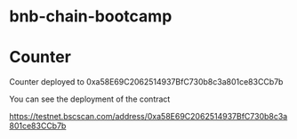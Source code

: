 # bnb-chain-bootcamp

# Counter

Counter deployed to 0xa58E69C2062514937BfC730b8c3a801ce83CCb7b

You can see the deployment of the contract

https://testnet.bscscan.com/address/0xa58E69C2062514937BfC730b8c3a801ce83CCb7b
